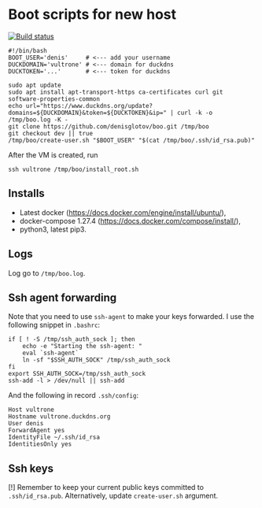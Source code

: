 Boot scripts for new host
=========================

[![Build status]](https://travis-ci.org/denisglotov/boo)

[Build status]: https://travis-ci.org/denisglotov/boo.svg?branch=master

``` shell
#!/bin/bash
BOOT_USER='denis'     # <--- add your username
DUCKDOMAIN='vultrone' # <--- domain for duckdns
DUCKTOKEN='...'       # <--- token for duckdns

sudo apt update
sudo apt install apt-transport-https ca-certificates curl git software-properties-common
echo url="https://www.duckdns.org/update?domains=${DUCKDOMAIN}&token=${DUCKTOKEN}&ip=" | curl -k -o /tmp/boo.log -K -
git clone https://github.com/denisglotov/boo.git /tmp/boo
git checkout dev || true
/tmp/boo/create-user.sh "$BOOT_USER" "$(cat /tmp/boo/.ssh/id_rsa.pub)"
```

After the VM is created, run

``` shell
ssh vultrone /tmp/boo/install_root.sh
```

Installs
--------

* Latest docker (https://docs.docker.com/engine/install/ubuntu/),
* docker-compose 1.27.4 (https://docs.docker.com/compose/install/),
* python3, latest pip3.

Logs
----

Log go to `/tmp/boo.log`.


Ssh agent forwarding
--------------------

Note that you need to use `ssh-agent` to make your keys forwarded. I use the
following snippet in `.bashrc`:

``` shell
if [ ! -S /tmp/ssh_auth_sock ]; then
    echo -e "Starting the ssh-agent: "
    eval `ssh-agent`
    ln -sf "$SSH_AUTH_SOCK" /tmp/ssh_auth_sock
fi
export SSH_AUTH_SOCK=/tmp/ssh_auth_sock
ssh-add -l > /dev/null || ssh-add
```

And the following in record `.ssh/config`:

    Host vultrone
    Hostname vultrone.duckdns.org
    User denis
    ForwardAgent yes
    IdentityFile ~/.ssh/id_rsa
    IdentitiesOnly yes


Ssh keys
--------

[!] Remember to keep your current public keys committed to
`.ssh/id_rsa.pub`. Alternatively, update `create-user.sh` argument.

